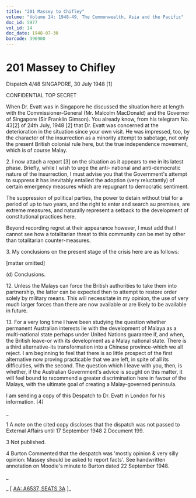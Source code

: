 ```yaml
---
title: "201 Massey to Chifley"
volume: "Volume 14: 1948-49, The Commonwealth, Asia and the Pacific"
doc_id: 5977
vol_id: 14
doc_date: 1948-07-30
barcode: 396900
---
```


# 201 Massey to Chifley

Dispatch 4/48 SINGAPORE, 30 July 1948 [1]

CONFIDENTIAL TOP SECRET

When Dr. Evatt was in Singapore he discussed the situation here at length with the Commissioner-General (Mr. Malcolm MacDonald) and the Governor of Singapore (Sir Franklin Gimson). You already know, from his telegram No. 43[2] of 24th July, 1948 [2] that Dr. Evatt was concerned at the deterioration in the situation since your own visit. He was impressed, too, by the character of the insurrection as a minority attempt to sabotage, not only the present British colonial rule here, but the true independence movement, which is of course Malay.

2\. I now attach a report [3] on the situation as it appears to me in its latest phase. Briefly, while I wish to urge the anti- national and anti-democratic nature of the insurrection, I must advise you that the Government's attempt to suppress it has inevitably entailed the adoption (very reluctantly) of certain emergency measures which are repugnant to democratic sentiment.

The suppression of political parties, the power to detain without trial for a period of up to two years, and the right to enter and search au premises, are extreme measures, and naturally represent a setback to the development of constitutional practices here.

Beyond recording regret at their appearance however, I must add that I cannot see how a totalitarian threat to this community can be met by other than totalitarian counter-measures.

3\. My conclusions on the present stage of the crisis here are as follows:

[matter omitted]

(d) Conclusions.

12\. Unless the Malays can force the British authorities to take them into partnership, the latter can be expected then to attempt to restore order solely by military means. This will necessitate in my opinion, the use of very much larger forces than there are now available or are likely to be available in future.

13\. For a very long time I have been studying the question whether permanent Australian interests lie with the development of Malaya as a multi-national state perhaps under United Nations guarantee if, and when, the British leave-or with its development as a Malay national state. There is a third alternative-its transformation into a Chinese province-which we all reject. I am beginning to feel that there is so little prospect of the first alternative now proving practicable that we are left, in spite of all its difficulties, with the second. The question which I leave with you, then, is whether, if the Australian Government's advice is sought on this matter, it will feel bound to recommend a greater discrimination here in favour of the Malays, with the ultimate goal of creating a Malay-governed peninsula.

I am sending a copy of this Despatch to Dr. Evatt in London for his information. [4]

_

1 A note on the cited copy discloses that the dispatch was not passed to External Affairs until 17 September 1948 2 Document 199.

3 Not published.

4 Burton Commented that the despatch was 'mostly opinion &amp; very silly opinion: Massey should be asked to report facts'. See handwritten annotation on Moodie's minute to Burton dated 22 September 1948.

_

_ [ [AA: A6537, SEATS 3A](http://www.naa.gov.au/cgi-bin/Search?O=I&Number=396900) ]_
